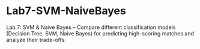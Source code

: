 # Lab7-SVM-NaiveBayes
Lab 7: SVM &amp; Naive Bayes – Compare different classification models (Decision Tree, SVM, Naive Bayes) for predicting high-scoring matches and analyze their trade-offs.
